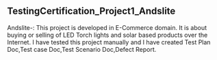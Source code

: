 ## TestingCertification_Project1_Andslite ##

Andslite-: This project is developed in E-Commerce domain.
It is about buying or selling of LED Torch lights and solar based products over the Internet.
I have tested this project manually and I have created Test Plan Doc,Test case Doc,Test Scenario Doc,Defect Report.




